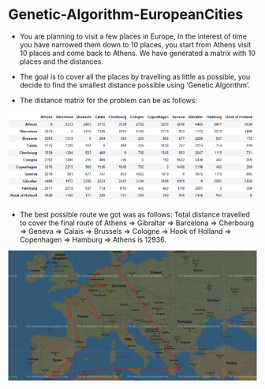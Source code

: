 # Genetic-Algorithm-EuropeanCities
 * You are planning to visit a few places in Europe, In the interest of time you have narrowed them down to 10 places, you start from Athens  visit 10 places and come back to Athens.
We have generated a matrix with 10 places and the distances.
* The goal is to cover all the places by travelling as little as possible, you decide to find the smallest distance possible using ‘Genetic Algorithm’.

* The distance matrix for the problem can be as follows:

![Distance Matrix for European Cities](img/distmatrix.PNG)


* The best possible route we got was as follows:
 Total distance travelled to cover the final route of 
 Athens => Gibraltar => Barcelona => Cherbourg => Geneva => Calais => Brussels => Cologne => Hook of Holland => Copenhagen => Hamburg => Athens is 12936.
 
![BestSolution](img/BestSolution.PNG)
